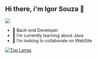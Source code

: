 ## Hi there, i'm Igor Souza 👋
<img src="https://media.giphy.com/media/L3bj6t3opdeNddYCyl/giphy.gif"/>

- 🔭 Back-end Developer
- 🌱 I’m currently learning about Java
- 👯 I’m looking to collaborate on WebSite


[![Top Langs](https://github-readme-stats.vercel.app/api/top-langs/?username=Igorsouza1&layout=compact&theme=dracula)](https://github.com/anuraghazra/github-readme-stats)


<!--
**Igorsouza1/Igorsouza1** is a ✨ _special_ ✨ repository because its `README.md` (this file) appears on your GitHub profile.

Here are some ideas to get you started:

- 🔭 I’m currently working on ...
- 🌱 I’m currently learning ...
- 👯 I’m looking to collaborate on ...
- 🤔 I’m looking for help with ...
- 💬 Ask me about ...

[![Igor's GitHub stats](https://github-readme-stats.vercel.app/api?username=Igorsouza1&theme=dracula)](https://github.com/anuraghazra/github-readme-stats)
- 😄 Pronouns: ...
- ⚡ Fun fact: ...
-->

